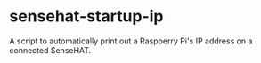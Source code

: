 # sensehat-startup-ip
A script to automatically print out a Raspberry Pi's IP address on a connected SenseHAT.
